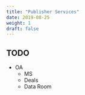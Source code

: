 ```yaml
---
title: "Publisher Services"
date: 2019-08-25
weight: 1
draft: false
---
```


## TODO


- OA
    - MS
    - Deals
    - Data Room